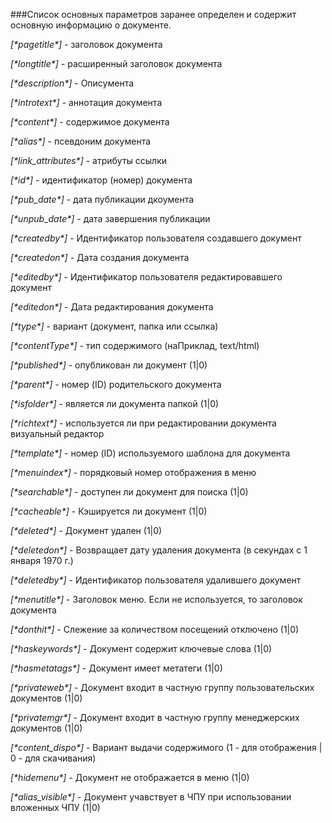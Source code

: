 ###Список основных параметров заранее определен и содержит основную информацию о документе.


*[\*pagetitle\*]* - заголовок документа 

*[\*longtitle\*]* - расширенный заголовок документа

*[\*description\*]* - Описумента

*[\*introtext\*]* - аннотация документа 

*[\*content\*]* - содержимое документа 

*[\*alias\*]* - псевдоним документа

*[\*link_attributes\*]* - атрибуты ссылки

*[\*id\*]* - идентификатор (номер) документа

*[\*pub_date\*]* - дата публикации дкоумента

*[\*unpub_date\*]* - дата завершения публикации 

*[\*createdby\*]* - Идентификатор пользователя создавшего документ 

*[\*createdon\*]* - Дата создания документа 

*[\*editedby\*]* - Идентификатор пользователя редактировавшего документ 

*[\*editedon\*]* - Дата редактирования документа 

*[\*type\*]* - вариант (документ, папка или ссылка) 

*[\*contentType\*]* - тип содержимого (наПриклад, text/html) 

*[\*published\*]* - опубликован ли документ (1|0) 

*[\*parent\*]* - номер (ID) родительского документа

*[\*isfolder\*]* - является ли документа папкой (1|0) 

*[\*richtext\*]* - используется ли при редактировании документа визуальный редактор 

*[\*template\*]* - номер (ID) используемого шаблона для документа 

*[\*menuindex\*]* - порядковый номер отображения в меню 

*[\*searchable\*]* - доступен ли документ для поиска (1|0) 

*[\*cacheable\*]* - Кэшируется ли документ (1|0) 

*[\*deleted\*]* - Документ удален (1|0) 

*[\*deletedon\*]* - Возвращает дату удаления документа (в секундах с 1 января 1970 г.) 

*[\*deletedby\*]* - Идентификатор пользователя удалившего документ 

*[\*menutitle\*]* - Заголовок меню. Если не используется, то заголовок документа 

*[\*donthit\*]* - Слежение за количеством посещений отключено (1|0) 

*[\*haskeywords\*]* - Документ содержит ключевые слова (1|0) 

*[\*hasmetatags\*]* - Документ имеет метатеги (1|0) 

*[\*privateweb\*]* - Документ входит в частную группу пользовательских документов (1|0) 

*[\*privatemgr\*]* - Документ входит в частную группу менеджерских документов (1|0) 

*[\*content_dispo\*]* - Вариант выдачи содержимого (1 - для отображения | 0 - для скачивания) 

*[\*hidemenu\*]* - Документ не отображается в меню (1|0) 

*[\*alias_visible\*]* - Документ учавствует в ЧПУ при использовании вложенных ЧПУ (1|0)